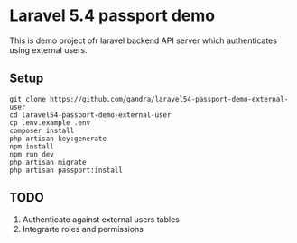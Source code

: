 # Laravel 5.4 passport demo

This is demo project  ofr laravel backend API server which authenticates using external users.


## Setup

```
git clone https://github.com/gandra/laravel54-passport-demo-external-user
cd laravel54-passport-demo-external-user
cp .env.example .env
composer install
php artisan key:generate
npm install
npm run dev
php artisan migrate
php artisan passport:install
```

## TODO

1. Authenticate against external users tables
2. Integrarte roles and permissions